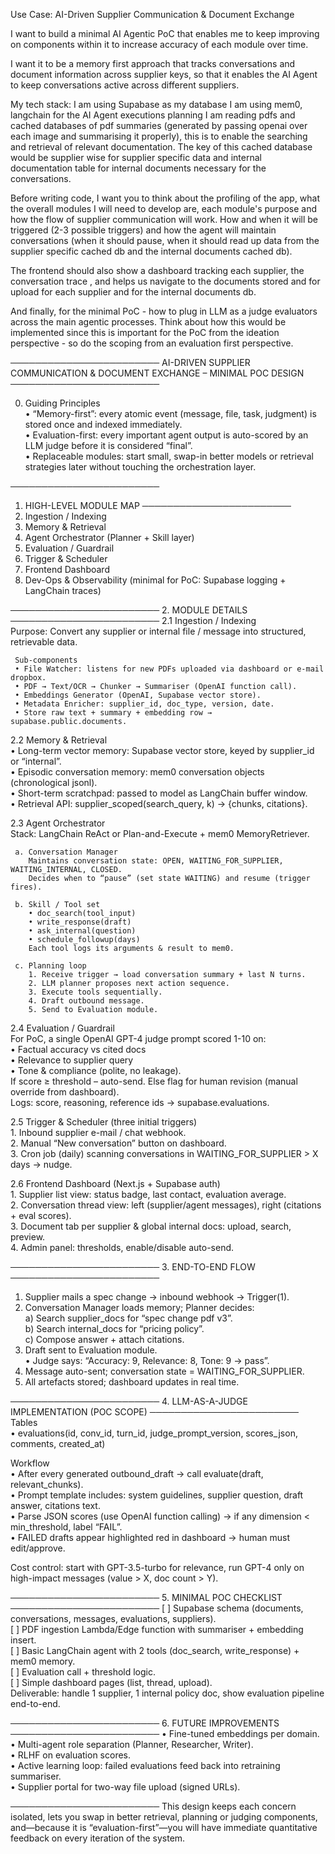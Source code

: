 Use Case: AI-Driven Supplier Communication & Document Exchange

I want to build a minimal AI Agentic PoC that enables me to keep improving on components within it to increase accuracy of each module over time.

I want it to be a memory first approach that tracks conversations and document information across supplier keys, so that it enables the AI Agent to keep conversations active across different suppliers.

My tech stack:
I am using Supabase as my database
I am using mem0, langchain for the AI Agent executions planning
I am reading pdfs and cached databases of pdf summaries (generated by passing openai over each image and summarising it properly), this is to enable the searching and retrieval of relevant documentation. The key of this cached database would be supplier wise for supplier specific data and internal documentation table for internal documents necessary for the conversations.


Before writing code, I want you to think about the profiling of the app, what the overall modules I will need to develop are, each module's purpose and how the flow of supplier communication will work. How and when it will be triggered (2-3 possible triggers) and how the agent will maintain conversations (when it should pause, when it should read up data from the supplier specific cached db and the internal documents cached db).

The frontend should also show a dashboard tracking each supplier, the conversation trace , and helps us navigate to the documents stored and for upload for each supplier and for the internal documents db.


And finally, for the minimal PoC - how to plug in LLM as a judge evaluators across the main agentic processes. Think about how this would be implemented since this is important for the PoC from the ideation perspective - so do the scoping from an evaluation first perspective.



────────────────────────
AI-DRIVEN SUPPLIER COMMUNICATION & DOCUMENT EXCHANGE – MINIMAL POC DESIGN
────────────────────────

0.  Guiding Principles  
    • “Memory-first”: every atomic event (message, file, task, judgment) is stored once and indexed immediately.  
    • Evaluation-first: every important agent output is auto-scored by an LLM judge before it is considered “final”.  
    • Replaceable modules: start small, swap-in better models or retrieval strategies later without touching the orchestration layer.

────────────────────────
1. HIGH-LEVEL MODULE MAP
────────────────────────
1.  Ingestion / Indexing
2.  Memory & Retrieval
3.  Agent Orchestrator (Planner + Skill layer)
4.  Evaluation / Guardrail
5.  Trigger & Scheduler
6.  Frontend Dashboard
7.  Dev-Ops & Observability (minimal for PoC: Supabase logging + LangChain traces)

────────────────────────
2. MODULE DETAILS
────────────────────────
2.1  Ingestion / Indexing  
     Purpose: Convert any supplier or internal file / message into structured, retrievable data.

     Sub-components  
     • File Watcher: listens for new PDFs uploaded via dashboard or e-mail dropbox.  
     • PDF → Text/OCR → Chunker → Summariser (OpenAI function call).  
     • Embeddings Generator (OpenAI, Supabase vector store).  
     • Metadata Enricher: supplier_id, doc_type, version, date.  
     • Store raw text + summary + embedding row → supabase.public.documents.  

2.2  Memory & Retrieval  
     • Long-term vector memory: Supabase vector store, keyed by supplier_id or “internal”.  
     • Episodic conversation memory: mem0 conversation objects (chronological jsonl).  
     • Short-term scratchpad: passed to model as LangChain buffer window.  
     • Retrieval API: supplier_scoped(search_query, k) → {chunks, citations}.  

2.3  Agent Orchestrator  
     Stack: LangChain ReAct or Plan-and-Execute + mem0 MemoryRetriever.

     a. Conversation Manager  
        Maintains conversation state: OPEN, WAITING_FOR_SUPPLIER, WAITING_INTERNAL, CLOSED.  
        Decides when to “pause” (set state WAITING) and resume (trigger fires).

     b. Skill / Tool set  
        • doc_search(tool_input)  
        • write_response(draft)  
        • ask_internal(question)  
        • schedule_followup(days)  
        Each tool logs its arguments & result to mem0.

     c. Planning loop  
        1. Receive trigger → load conversation summary + last N turns.  
        2. LLM planner proposes next action sequence.  
        3. Execute tools sequentially.  
        4. Draft outbound message.  
        5. Send to Evaluation module.

2.4  Evaluation / Guardrail  
     For PoC, a single OpenAI GPT-4 judge prompt scored 1-10 on:  
     • Factual accuracy vs cited docs  
     • Relevance to supplier query  
     • Tone & compliance (polite, no leakage).  
     If score ≥ threshold – auto-send. Else flag for human revision (manual override from dashboard).  
     Logs: score, reasoning, reference ids → supabase.evaluations.

2.5  Trigger & Scheduler (three initial triggers)  
     1. Inbound supplier e-mail / chat webhook.  
     2. Manual “New conversation” button on dashboard.  
     3. Cron job (daily) scanning conversations in WAITING_FOR_SUPPLIER > X days → nudge.

2.6  Frontend Dashboard (Next.js + Supabase auth)  
     1. Supplier list view: status badge, last contact, evaluation average.  
     2. Conversation thread view: left (supplier/agent messages), right (citations + eval scores).  
     3. Document tab per supplier & global internal docs: upload, search, preview.  
     4. Admin panel: thresholds, enable/disable auto-send.

────────────────────────
3. END-TO-END FLOW
────────────────────────
1) Supplier mails a spec change → inbound webhook → Trigger(1).  
2) Conversation Manager loads memory; Planner decides:  
   a) Search supplier_docs for “spec change pdf v3”.  
   b) Search internal_docs for “pricing policy”.  
   c) Compose answer + attach citations.  
3) Draft sent to Evaluation module.  
   • Judge says: “Accuracy: 9, Relevance: 8, Tone: 9 → pass”.  
4) Message auto-sent; conversation state = WAITING_FOR_SUPPLIER.  
5) All artefacts stored; dashboard updates in real time.

────────────────────────
4. LLM-AS-A-JUDGE IMPLEMENTATION (POC SCOPE)
────────────────────────
Tables  
• evaluations(id, conv_id, turn_id, judge_prompt_version, scores_json, comments, created_at)

Workflow  
• After every generated outbound_draft → call evaluate(draft, relevant_chunks).  
• Prompt template includes: system guidelines, supplier question, draft answer, citations text.  
• Parse JSON scores (use OpenAI function calling) → if any dimension < min_threshold, label “FAIL”.  
• FAILED drafts appear highlighted red in dashboard → human must edit/approve.

Cost control: start with GPT-3.5-turbo for relevance, run GPT-4 only on high-impact messages (value > X, doc count > Y).

────────────────────────
5. MINIMAL POC CHECKLIST
────────────────────────
[ ] Supabase schema (documents, conversations, messages, evaluations, suppliers).  
[ ] PDF ingestion Lambda/Edge function with summariser + embedding insert.  
[ ] Basic LangChain agent with 2 tools (doc_search, write_response) + mem0 memory.  
[ ] Evaluation call + threshold logic.  
[ ] Simple dashboard pages (list, thread, upload).  
Deliverable: handle 1 supplier, 1 internal policy doc, show evaluation pipeline end-to-end.

────────────────────────
6. FUTURE IMPROVEMENTS
────────────────────────
• Fine-tuned embeddings per domain.  
• Multi-agent role separation (Planner, Researcher, Writer).  
• RLHF on evaluation scores.  
• Active learning loop: failed evaluations feed back into retraining summariser.  
• Supplier portal for two-way file upload (signed URLs).

────────────────────────
This design keeps each concern isolated, lets you swap in better retrieval, planning or judging components, and—because it is “evaluation-first”—you will have immediate quantitative feedback on every iteration of the system.